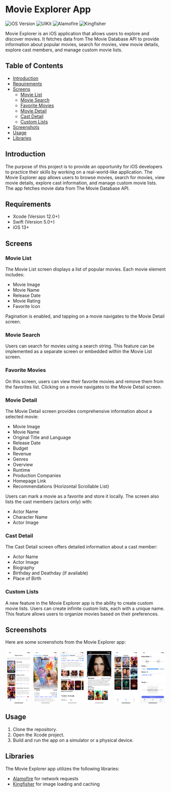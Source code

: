 # Movie Explorer App

![iOS Version](https://img.shields.io/badge/iOS-13%2B-green.svg)
![UIKit](https://img.shields.io/badge/Library-UIKit-red.svg)
![Alamofire](https://img.shields.io/badge/Library-Alamofire-red.svg)
![Kingfisher](https://img.shields.io/badge/Library-Kingfisher-red.svg)

Movie Explorer is an iOS application that allows users to explore and discover movies. It fetches data from The Movie Database API to provide information about popular movies, search for movies, view movie details, explore cast members, and manage custom movie lists.

## Table of Contents
- [Introduction](#introduction)
- [Requirements](#requirements)
- [Screens](#screens)
  - [Movie List](#movie-list)
  - [Movie Search](#movie-search)
  - [Favorite Movies](#favorite-movies)
  - [Movie Detail](#movie-detail)
  - [Cast Detail](#cast-detail)
  - [Custom Lists](#custom-lists)
- [Screenshots](#screenshots)
- [Usage](#usage)
- [Libraries](#libraries)

## Introduction

The purpose of this project is to provide an opportunity for iOS developers to practice their skills by working on a real-world-like application. The Movie Explorer app allows users to browse movies, search for movies, view movie details, explore cast information, and manage custom movie lists. The app fetches movie data from The Movie Database API.

## Requirements

- Xcode (Version 12.0+)
- Swift (Version 5.0+)
- iOS 13+

## Screens

### Movie List

The Movie List screen displays a list of popular movies. Each movie element includes:

- Movie Image
- Movie Name
- Release Date
- Movie Rating
- Favorite Icon

Pagination is enabled, and tapping on a movie navigates to the Movie Detail screen.

### Movie Search

Users can search for movies using a search string. This feature can be implemented as a separate screen or embedded within the Movie List screen.

### Favorite Movies

On this screen, users can view their favorite movies and remove them from the favorites list. Clicking on a movie navigates to the Movie Detail screen.

### Movie Detail

The Movie Detail screen provides comprehensive information about a selected movie:

- Movie Image
- Movie Name
- Original Title and Language
- Release Date
- Budget
- Revenue
- Genres
- Overview
- Runtime
- Production Companies
- Homepage Link
- Recommendations (Horizontal Scrollable List)

Users can mark a movie as a favorite and store it locally. The screen also lists the cast members (actors only) with:

- Actor Name
- Character Name
- Actor Image

### Cast Detail

The Cast Detail screen offers detailed information about a cast member:

- Actor Name
- Actor Image
- Biography
- Birthday and Deathday (if available)
- Place of Birth

### Custom Lists

A new feature in the Movie Explorer app is the ability to create custom movie lists. Users can create infinite custom lists, each with a unique name. This feature allows users to organize movies based on their preferences.

## Screenshots

Here are some screenshots from the Movie Explorer app:

<div style="display: flex; justify-content: space-around; flex-wrap: wrap; margin: 20px 0;">
  <img src="/previews/main-screen.png" alt="Screenshot 1" style="width: 15%; max-width: 300px;">
  <img src="/previews/detail-screen-1.png" alt="Screenshot 2" style="width: 15%; max-width: 300px;">
  <img src="/previews/detail-screen-2.png" alt="Screenshot 3" style="width: 15%; max-width: 300px;">
  <img src="/previews/cast-screen.png" alt="Screenshot 4" style="width: 15%; max-width: 300px;">
  <img src="/previews/custom-list-screen.png" alt="Screenshot 5" style="width: 15%; max-width: 300px;">
  <img src="/previews/discover-screen.png" alt="Screenshot 6" style="width: 15%; max-width: 300px;">
</div>

## Usage

1. Clone the repository.
2. Open the Xcode project.
3. Build and run the app on a simulator or a physical device.

## Libraries

The Movie Explorer app utilizes the following libraries:

- [Alamofire](https://github.com/Alamofire/Alamofire) for network requests
- [Kingfisher](https://github.com/onevcat/Kingfisher) for image loading and caching

